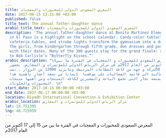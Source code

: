 ```yaml
---
title: المعرض السعودي الدولي للمخبوزات والمعجنات
date: 2017-06-15 13:15:00 +03:00
published: false
title_text: The annual father-daughter dance
arabic_title_text: المعرض السعودي الدولي للمخبوزات والمعجنات
description: 'The annual father-daughter dance at Benito Martinez Elementary School
  in El Paso is a highlight on the school calendar. Candy-color tablecloths camouflage
  cafeteria tables, and strobe lights transform the gymnasium into a dance floor.
  The girls, from kindergarten through fifth grade, don dresses and pose for pictures
  with their dates. Many of the 300 guests stay for the grand finale: a slow dance
  to Bob Carlisle’s “Butterfly Kisses.”'
arabic_description: "\nيقام  المعرض السعودي للمخبوزات و المعجنات في الفترة ما بين
  من 15 إلى 17 أكتوبر من العام 2017م في مركز الرياض الدولي للمؤتمرات و المعارض، بحضور
  ما يزيد عن 50شركة و جهة من كافة القطاعات المرتبطة ومايزيد 12000 من الزوار . تمت
  إضافة هذه الفعالية الى قائمة الفعاليات على موقعنا  إيمانا من تسعة أعشار بأهمية هذا
  القطاع خاصة لمنصة تجار التي تجمع الباعة والمشترين لكافة المنتجات ومن أهمها منتحات
  المخبوزات والحلويات. \n"
start_date: 2017-10-15 00:00:00 +03:00
end_date: 2017-06-17 00:00:00 +03:00
location: Riyadh International Convention & Exhibition Center
arabic_location: مركز الرياض الدولي للمؤتمرات و المعارض
lat: 24.751395
lng: 46.725959
---
```


المعرض السعودي للمخبوزات و المعجنات في الفترة ما بين من 15 إلى 17 أكتوبر من العام 2017م 